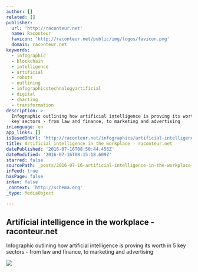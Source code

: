 ```yaml
---
author: []
related: []
publisher:
  url: 'http://raconteur.net'
  name: Raconteur
  favicon: 'http://raconteur.net/public/img/logos/favicon.png'
  domain: raconteur.net
keywords:
  - infographic
  - blockchain
  - intelligence
  - artificial
  - robots
  - outlining
  - infographicstechnologyartificial
  - digital
  - charting
  - transformation
description: >-
  Infographic outlining how artificial intelligence is proving its worth in 5
  key sectors - from law and finance, to marketing and advertising
inLanguage: en
app_links: []
isBasedOnUrl: 'http://raconteur.net/infographics/artificial-intelligence-in-the-workplace'
title: Artificial intelligence in the workplace - raconteur.net
datePublished: '2016-07-16T08:50:44.456Z'
dateModified: '2016-07-16T08:15:18.609Z'
starred: false
sourcePath: _posts/2016-07-16-artificial-intelligence-in-the-workplace-raconteurnet.md
inFeed: true
hasPage: false
inNav: false
_context: 'http://schema.org'
_type: MediaObject

---
```

<article style=""><h1>Artificial intelligence in the workplace - raconteur.net</h1><p>Infographic outlining how artificial intelligence is proving its worth in 5 key sectors - from law and finance, to marketing and advertising</p><img src="http://raconteur.net/admin/../public/img/articles/2015/12/Raconteur-Artificial-Intelligence-for-Business-Dashboard-1160x670.jpg" /></article>
